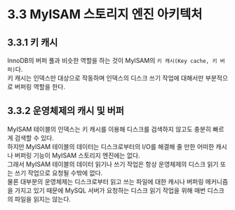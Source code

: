 # 3.3 MyISAM 스토리지 엔진 아키텍처

## 3.3.1 키 캐시

InnoDB의 버퍼 풀과 비슷한 역할을 하는 것이 MyISAM의 `키 캐시(Key cache, 키 버퍼)`다.  
키 캐시는 인덱스만 대상으로 작동하며 인덱스의 디스크 쓰기 작업에 대해서만 부분적으로 버퍼링 역할을 한다.

## 3.3.2 운영체제의 캐시 및 버퍼

MyISAM 테이블의 인덱스는 키 캐시를 이용해 디스크를 검색하지 않고도 충분히 빠르게 검색할 수 있다.  
하지만 MyISAM 테이블의 데이터는 디스크로부터의 I/O를 해결해 줄 만한 어떠한 캐시나 버퍼링 기능이 MyISAM 스토리지 엔진에는 없다.  
그래서 MyISAM 테이블의 데이터 읽기나 쓰기 작업은 항상 운영체제의 디스크 읽기 또는 쓰기 작업으로 요청될 수밖에 없다.  
물론 대부분의 운영체제는 디스크로부터 읽고 쓰는 파일에 대한 캐시나 버퍼링 메커니즘을 가지고 있기 때문에 MySQL 서버가 요청하는 디스크 읽기 작업을 위해 매번 디스크의 파일을 읽지는 않는다.
